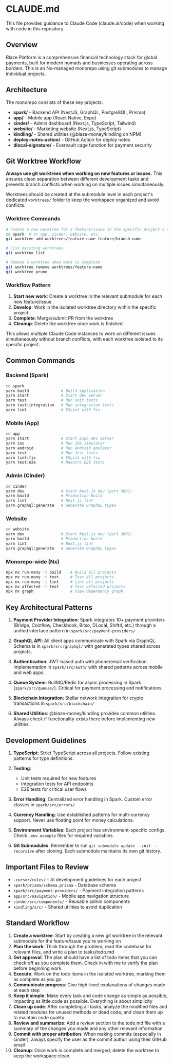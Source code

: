 # CLAUDE.md

This file provides guidance to Claude Code (claude.ai/code) when working with code in this repository.

## Overview

Blaze Platform is a comprehensive financial technology stack for global payments, built for modern nomads and businesses operating across borders. This is an Nx-managed monorepo using git submodules to manage individual projects.

## Architecture

The monorepo consists of these key projects:

- **spark/** - Backend API (NestJS, GraphQL, PostgreSQL, Prisma)
- **app/** - Mobile app (React Native, Expo)
- **cinder/** - Admin dashboard (Next.js, TypeScript, Tailwind)
- **website/** - Marketing website (Next.js, TypeScript)
- **kindling/** - Shared utilities (@blaze-money/kindling on NPM)
- **deploy-notes-action/** - GitHub Action for deploy notes
- **dlocal-signature/** - Evervault cage function for payment security

## Git Worktree Workflow

**Always use git worktrees when working on new features or issues.** This ensures clean separation between different development tasks and prevents branch conflicts when working on multiple issues simultaneously.

Worktrees should be created at the submodule level in each project's dedicated `worktrees/` folder to keep the workspace organized and avoid conflicts.

### Worktree Commands

```bash
# Create a new worktree for a feature/issue in the specific project's worktrees folder
cd spark  # or app, cinder, website, etc.
git worktree add worktrees/feature-name feature/branch-name

# List existing worktrees
git worktree list

# Remove a worktree when work is complete
git worktree remove worktrees/feature-name
git worktree prune
```

### Workflow Pattern

1. **Start new work**: Create a worktree in the relevant submodule for each new feature/issue
2. **Develop**: Work in the isolated worktree directory within the specific project
3. **Complete**: Merge/submit PR from the worktree
4. **Cleanup**: Delete the worktree once work is finished

This allows multiple Claude Code instances to work on different issues simultaneously without branch conflicts, with each worktree isolated to its specific project.

## Common Commands

### Backend (Spark)

```bash
cd spark
yarn build              # Build application
yarn start              # Start dev server
yarn test               # Run unit tests
yarn test:integration   # Run integration tests
yarn lint               # ESLint with fix
```

### Mobile (App)

```bash
cd app
yarn start              # Start Expo dev server
yarn ios                # Run iOS simulator
yarn android            # Run Android emulator
yarn test               # Run Jest tests
yarn lint:fix           # ESLint with fix
yarn test:e2e           # Maestro E2E tests
```

### Admin (Cinder)

```bash
cd cinder
yarn dev                # Start Next.js dev (port 3001)
yarn build              # Production build
yarn lint               # Next.js lint
yarn graphql:generate   # Generate GraphQL types
```

### Website

```bash
cd website
yarn dev                # Start Next.js dev (port 3001)
yarn build              # Production build
yarn lint               # Next.js lint
yarn graphql:generate   # Generate GraphQL types
```

### Monorepo-wide (Nx)

```bash
npx nx run-many -t build    # Build all projects
npx nx run-many -t test     # Test all projects
npx nx run-many -t lint     # Lint all projects
npx nx affected -t test     # Test affected projects
npx nx graph                # View dependency graph
```

## Key Architectural Patterns

1. **Payment Provider Integration**: Spark integrates 10+ payment providers (Bridge, Coinflow, Checkbook, Bitso, DLocal, Shift4, etc.) through a unified interface pattern in `spark/src/payment-providers/`

2. **GraphQL API**: All client apps communicate with Spark via GraphQL. Schema is in `spark/src/graphql/` with generated types shared across projects.

3. **Authentication**: JWT-based auth with phone/email verification. Implementation in `spark/src/auth/` with shared patterns across mobile and web apps.

4. **Queue System**: BullMQ/Redis for async processing in Spark (`spark/src/queues/`). Critical for payment processing and notifications.

5. **Blockchain Integration**: Stellar network integration for crypto transactions in `spark/src/blockchain/`

6. **Shared Utilities**: @blaze-money/kindling provides common utilities. Always check if functionality exists there before implementing new utilities.

## Development Guidelines

1. **TypeScript**: Strict TypeScript across all projects. Follow existing patterns for type definitions.

2. **Testing**:

   - Unit tests required for new features
   - Integration tests for API endpoints
   - E2E tests for critical user flows

3. **Error Handling**: Centralized error handling in Spark. Custom error classes in `spark/src/errors/`

4. **Currency Handling**: Use established patterns for multi-currency support. Never use floating point for money calculations.

5. **Environment Variables**: Each project has environment-specific configs. Check `.env.example` files for required variables.

6. **Git Submodules**: Remember to run `git submodule update --init --recursive` after cloning. Each submodule maintains its own git history.

## Important Files to Review

- `.cursor/rules/` - AI development guidelines for each project
- `spark/prisma/schema.prisma` - Database schema
- `spark/src/payment-providers/` - Payment integration patterns
- `app/src/navigation/` - Mobile app navigation structure
- `cinder/src/components/` - Reusable admin components
- `kindling/src/` - Shared utilities to avoid duplication

## Standard Workflow

1. **Create a worktree**: Start by creating a new git worktree in the relevant submodule for the feature/issue you're working on
2. **Plan the work**: Think through the problem, read the codebase for relevant files, and write a plan to tasks/todo.md
3. **Get approval**: The plan should have a list of todo items that you can check off as you complete them. Check in with me to verify the plan before beginning work
4. **Execute**: Work on the todo items in the isolated worktree, marking them as complete as you go
5. **Communicate progress**: Give high-level explanations of changes made at each step
6. **Keep it simple**: Make every task and code change as simple as possible, impacting as little code as possible. Everything is about simplicity
7. **Clean up code**: After completing all tasks, analyze the modified files and related modules for unused methods or dead code, and clean them up to maintain code quality
8. **Review and summarize**: Add a review section to the todo.md file with a summary of the changes you made and any other relevant information
9. **Commit with proper attribution**: When making commits (especially in cinder), always specify the user as the commit author using their GitHub email
10. **Cleanup**: Once work is complete and merged, delete the worktree to keep the workspace clean
